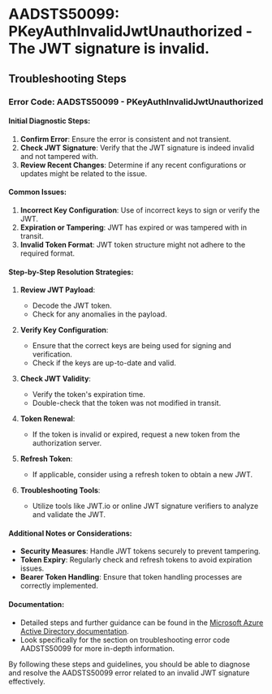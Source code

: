 
# AADSTS50099: PKeyAuthInvalidJwtUnauthorized - The JWT signature is invalid.


## Troubleshooting Steps
### Error Code: AADSTS50099 - PKeyAuthInvalidJwtUnauthorized

#### Initial Diagnostic Steps:
1. **Confirm Error**: Ensure the error is consistent and not transient.
2. **Check JWT Signature**: Verify that the JWT signature is indeed invalid and not tampered with.
3. **Review Recent Changes**: Determine if any recent configurations or updates might be related to the issue.

#### Common Issues:
1. **Incorrect Key Configuration**: Use of incorrect keys to sign or verify the JWT.
2. **Expiration or Tampering**: JWT has expired or was tampered with in transit.
3. **Invalid Token Format**: JWT token structure might not adhere to the required format.

#### Step-by-Step Resolution Strategies:
1. **Review JWT Payload**:
   - Decode the JWT token.
   - Check for any anomalies in the payload.

2. **Verify Key Configuration**:
   - Ensure that the correct keys are being used for signing and verification.
   - Check if the keys are up-to-date and valid.

3. **Check JWT Validity**:
   - Verify the token's expiration time.
   - Double-check that the token was not modified in transit.

4. **Token Renewal**:
   - If the token is invalid or expired, request a new token from the authorization server.

5. **Refresh Token**:
   - If applicable, consider using a refresh token to obtain a new JWT.

6. **Troubleshooting Tools**:
   - Utilize tools like JWT.io or online JWT signature verifiers to analyze and validate the JWT.

#### Additional Notes or Considerations:
- **Security Measures**: Handle JWT tokens securely to prevent tampering.
- **Token Expiry**: Regularly check and refresh tokens to avoid expiration issues.
- **Bearer Token Handling**: Ensure that token handling processes are correctly implemented.

#### Documentation:
- Detailed steps and further guidance can be found in the [Microsoft Azure Active Directory documentation](https://docs.microsoft.com/en-us/azure/active-directory/develop/v2-oauth2-client-creds-grant-flow#error-codes). 
- Look specifically for the section on troubleshooting error code AADSTS50099 for more in-depth information.

By following these steps and guidelines, you should be able to diagnose and resolve the AADSTS50099 error related to an invalid JWT signature effectively.